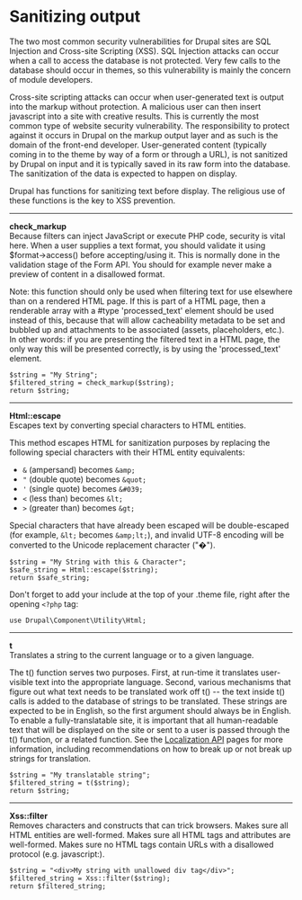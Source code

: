 # Sanitizing output

The two most common security vulnerabilities for Drupal sites are SQL Injection and Cross-site Scripting (XSS). 
SQL Injection attacks can occur when a call to access the database is not protected. Very few calls to the database should occur in themes, so this vulnerability is mainly the concern of module developers. 

Cross-site scripting attacks can occur when user-generated text is output into the markup without protection. A malicious user can then insert javascript into a site with creative results. This is currently the most common type of website security vulnerability. The responsibility to protect against it occurs in Drupal on the markup output layer and as such is the domain of the front-end developer. User-generated content (typically coming in to the theme by way of a form or through a URL), is not sanitized by Drupal on input and it is typically saved in its raw form into the database. The sanitization of the data is expected to happen on display.

Drupal has functions for sanitizing text before display. The religious use of these functions is the key to XSS prevention.



---



**check_markup**<br>
Because filters can inject JavaScript or execute PHP code, security is vital here. When a user supplies a text format, you should validate it using $format->access() before accepting/using it. This is normally done in the validation stage of the Form API. You should for example never make a preview of content in a disallowed format.

Note: this function should only be used when filtering text for use elsewhere than on a rendered HTML page. If this is part of a HTML page, then a renderable array with a #type 'processed_text' element should be used instead of this, because that will allow cacheability metadata to be set and bubbled up and attachments to be associated (assets, placeholders, etc.). In other words: if you are presenting the filtered text in a HTML page, the only way this will be presented correctly, is by using the 'processed_text' element.

```
$string = "My String";
$filtered_string = check_markup($string);
return $string;
```

---


**Html::escape**<br>
Escapes text by converting special characters to HTML entities.

This method escapes HTML for sanitization purposes by replacing the following special characters with their HTML entity equivalents:

* ```&``` (ampersand) becomes ```&amp;```
* ```"``` (double quote) becomes ```&quot;```
* ```'``` (single quote) becomes ```&#039;```
* ```<``` (less than) becomes ```&lt;```
* ```>``` (greater than) becomes ```&gt;```


Special characters that have already been escaped will be double-escaped (for example, ```&lt;``` becomes ```&amp;lt;```), and invalid UTF-8 encoding will be converted to the Unicode replacement character ("�").

```
$string = "My String with this & Character";
$safe_string = Html::escape($string);
return $safe_string;
```
Don't forget to add your include at the top of your .theme file, right after the opening ```<?php``` tag:

```
use Drupal\Component\Utility\Html;
```

---

**t**<br>
Translates a string to the current language or to a given language.

The t() function serves two purposes. First, at run-time it translates user-visible text into the appropriate language. Second, various mechanisms that figure out what text needs to be translated work off t() -- the text inside t() calls is added to the database of strings to be translated. These strings are expected to be in English, so the first argument should always be in English. To enable a fully-translatable site, it is important that all human-readable text that will be displayed on the site or sent to a user is passed through the t() function, or a related function. See the [Localization API](https://www.drupal.org/node/322729) pages for more information, including recommendations on how to break up or not break up strings for translation.

```
$string = "My translatable string";
$filtered_string = t($string);
return $string;
```

---

**Xss::filter**<br>
Removes characters and constructs that can trick browsers.
Makes sure all HTML entities are well-formed.
Makes sure all HTML tags and attributes are well-formed.
Makes sure no HTML tags contain URLs with a disallowed protocol (e.g. javascript:).

```
$string = "<div>My string with unallowed div tag</div>";
$filtered_string = Xss::filter($string);
return $filtered_string;
```